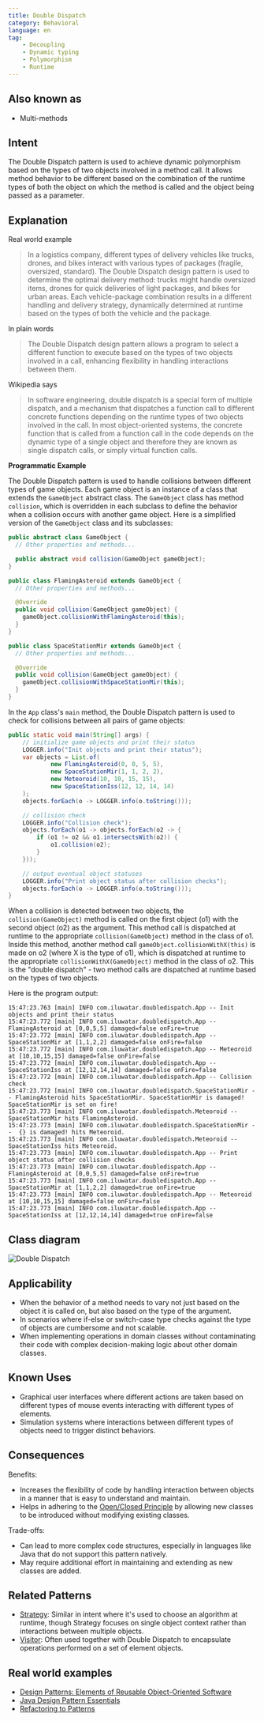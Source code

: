```yaml
---
title: Double Dispatch
category: Behavioral
language: en
tag:
    - Decoupling
    - Dynamic typing
    - Polymorphism
    - Runtime
---
```


## Also known as

* Multi-methods

## Intent

The Double Dispatch pattern is used to achieve dynamic polymorphism based on the types of two objects involved in a method call. It allows method behavior to be different based on the combination of the runtime types of both the object on which the method is called and the object being passed as a parameter.

## Explanation

Real world example

> In a logistics company, different types of delivery vehicles like trucks, drones, and bikes interact with various types of packages (fragile, oversized, standard). The Double Dispatch design pattern is used to determine the optimal delivery method: trucks might handle oversized items, drones for quick deliveries of light packages, and bikes for urban areas. Each vehicle-package combination results in a different handling and delivery strategy, dynamically determined at runtime based on the types of both the vehicle and the package.

In plain words

> The Double Dispatch design pattern allows a program to select a different function to execute based on the types of two objects involved in a call, enhancing flexibility in handling interactions between them.

Wikipedia says

> In software engineering, double dispatch is a special form of multiple dispatch, and a mechanism that dispatches a function call to different concrete functions depending on the runtime types of two objects involved in the call. In most object-oriented systems, the concrete function that is called from a function call in the code depends on the dynamic type of a single object and therefore they are known as single dispatch calls, or simply virtual function calls.

**Programmatic Example**

The Double Dispatch pattern is used to handle collisions between different types of game objects. Each game object is an instance of a class that extends the `GameObject` abstract class. The `GameObject` class has method `collision`, which is overridden in each subclass to define the behavior when a collision occurs with another game object. Here is a simplified version of the `GameObject` class and its subclasses:

```java
public abstract class GameObject {
  // Other properties and methods...

  public abstract void collision(GameObject gameObject);
}

public class FlamingAsteroid extends GameObject {
  // Other properties and methods...

  @Override
  public void collision(GameObject gameObject) {
    gameObject.collisionWithFlamingAsteroid(this);
  }
}

public class SpaceStationMir extends GameObject {
  // Other properties and methods...

  @Override
  public void collision(GameObject gameObject) {
    gameObject.collisionWithSpaceStationMir(this);
  }
}
```

In the `App` class's `main` method, the Double Dispatch pattern is used to check for collisions between all pairs of game objects:

```java
public static void main(String[] args) {
    // initialize game objects and print their status
    LOGGER.info("Init objects and print their status");
    var objects = List.of(
            new FlamingAsteroid(0, 0, 5, 5),
            new SpaceStationMir(1, 1, 2, 2),
            new Meteoroid(10, 10, 15, 15),
            new SpaceStationIss(12, 12, 14, 14)
    );
    objects.forEach(o -> LOGGER.info(o.toString()));

    // collision check
    LOGGER.info("Collision check");
    objects.forEach(o1 -> objects.forEach(o2 -> {
        if (o1 != o2 && o1.intersectsWith(o2)) {
            o1.collision(o2);
        }
    }));

    // output eventual object statuses
    LOGGER.info("Print object status after collision checks");
    objects.forEach(o -> LOGGER.info(o.toString()));
}
```

When a collision is detected between two objects, the `collision(GameObject)` method is called on the first object (o1) with the second object (o2) as the argument. This method call is dispatched at runtime to the appropriate `collision(GameObject)` method in the class of o1. Inside this method, another method call `gameObject.collisionWithX(this)` is made on o2 (where X is the type of o1), which is dispatched at runtime to the appropriate `collisionWithX(GameObject)` method in the class of o2. This is the "double dispatch" - two method calls are dispatched at runtime based on the types of two objects.

Here is the program output:

```
15:47:23.763 [main] INFO com.iluwatar.doubledispatch.App -- Init objects and print their status
15:47:23.772 [main] INFO com.iluwatar.doubledispatch.App -- FlamingAsteroid at [0,0,5,5] damaged=false onFire=true
15:47:23.772 [main] INFO com.iluwatar.doubledispatch.App -- SpaceStationMir at [1,1,2,2] damaged=false onFire=false
15:47:23.772 [main] INFO com.iluwatar.doubledispatch.App -- Meteoroid at [10,10,15,15] damaged=false onFire=false
15:47:23.772 [main] INFO com.iluwatar.doubledispatch.App -- SpaceStationIss at [12,12,14,14] damaged=false onFire=false
15:47:23.772 [main] INFO com.iluwatar.doubledispatch.App -- Collision check
15:47:23.772 [main] INFO com.iluwatar.doubledispatch.SpaceStationMir -- FlamingAsteroid hits SpaceStationMir. SpaceStationMir is damaged! SpaceStationMir is set on fire!
15:47:23.773 [main] INFO com.iluwatar.doubledispatch.Meteoroid -- SpaceStationMir hits FlamingAsteroid.
15:47:23.773 [main] INFO com.iluwatar.doubledispatch.SpaceStationMir --  {} is damaged! hits Meteoroid.
15:47:23.773 [main] INFO com.iluwatar.doubledispatch.Meteoroid -- SpaceStationIss hits Meteoroid.
15:47:23.773 [main] INFO com.iluwatar.doubledispatch.App -- Print object status after collision checks
15:47:23.773 [main] INFO com.iluwatar.doubledispatch.App -- FlamingAsteroid at [0,0,5,5] damaged=false onFire=true
15:47:23.773 [main] INFO com.iluwatar.doubledispatch.App -- SpaceStationMir at [1,1,2,2] damaged=true onFire=true
15:47:23.773 [main] INFO com.iluwatar.doubledispatch.App -- Meteoroid at [10,10,15,15] damaged=false onFire=false
15:47:23.773 [main] INFO com.iluwatar.doubledispatch.App -- SpaceStationIss at [12,12,14,14] damaged=true onFire=false
```

## Class diagram

![Double Dispatch](./etc/double-dispatch.png "Double Dispatch")

## Applicability

* When the behavior of a method needs to vary not just based on the object it is called on, but also based on the type of the argument.
* In scenarios where if-else or switch-case type checks against the type of objects are cumbersome and not scalable.
* When implementing operations in domain classes without contaminating their code with complex decision-making logic about other domain classes.

## Known Uses

* Graphical user interfaces where different actions are taken based on different types of mouse events interacting with different types of elements.
* Simulation systems where interactions between different types of objects need to trigger distinct behaviors.

## Consequences

Benefits:

* Increases the flexibility of code by handling interaction between objects in a manner that is easy to understand and maintain.
* Helps in adhering to the [Open/Closed Principle](https://java-design-patterns.com/principles/#open-closed-principle) by allowing new classes to be introduced without modifying existing classes.

Trade-offs:

* Can lead to more complex code structures, especially in languages like Java that do not support this pattern natively.
* May require additional effort in maintaining and extending as new classes are added.

## Related Patterns

* [Strategy](https://java-design-patterns.com/patterns/strategy/): Similar in intent where it's used to choose an algorithm at runtime, though Strategy focuses on single object context rather than interactions between multiple objects.
* [Visitor](https://java-design-patterns.com/patterns/visitor/): Often used together with Double Dispatch to encapsulate operations performed on a set of element objects.

## Real world examples

* [Design Patterns: Elements of Reusable Object-Oriented Software](https://amzn.to/4awj7cV)
* [Java Design Pattern Essentials](https://amzn.to/3Jg8ZZV)
* [Refactoring to Patterns](https://amzn.to/3vRBJ8k)
